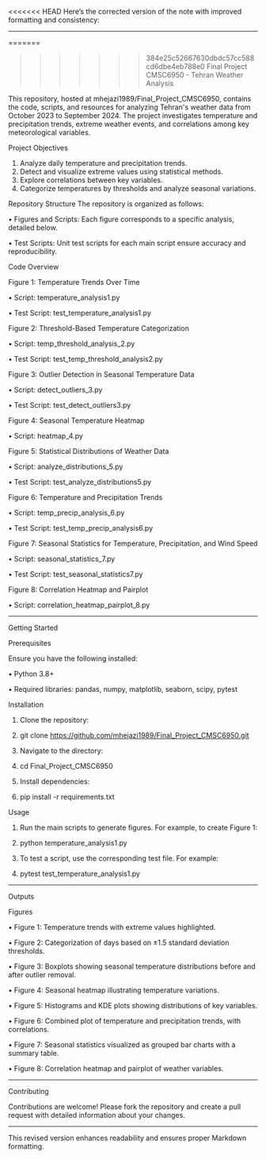 <<<<<<< HEAD
Here’s the corrected version of the note with improved formatting and consistency:
________________________________________
=======

>>>>>>> 384e25c52667630dbdc57cc588cd6dbe4eb788e0
Final Project CMSC6950 - Tehran Weather Analysis

This repository, hosted at mhejazi1989/Final_Project_CMSC6950, contains the code, scripts, and resources for analyzing Tehran's weather data from October 2023 to September 2024. The project investigates temperature and precipitation trends, extreme weather events, and correlations among key meteorological variables.

Project Objectives

1.	Analyze daily temperature and precipitation trends.
2.	Detect and visualize extreme values using statistical methods.
3.	Explore correlations between key variables.
4.	Categorize temperatures by thresholds and analyze seasonal variations.
   
Repository Structure
The repository is organized as follows:

•	Figures and Scripts: Each figure corresponds to a specific analysis, detailed below.

•	Test Scripts: Unit test scripts for each main script ensure accuracy and reproducibility.

Code Overview

Figure 1: Temperature Trends Over Time

•	Script: temperature_analysis1.py

•	Test Script: test_temperature_analysis1.py

Figure 2: Threshold-Based Temperature Categorization

•	Script: temp_threshold_analysis_2.py

•	Test Script: test_temp_threshold_analysis2.py

Figure 3: Outlier Detection in Seasonal Temperature Data

•	Script: detect_outliers_3.py

•	Test Script: test_detect_outliers3.py

Figure 4: Seasonal Temperature Heatmap

•	Script: heatmap_4.py

Figure 5: Statistical Distributions of Weather Data

•	Script: analyze_distributions_5.py

•	Test Script: test_analyze_distributions5.py

Figure 6: Temperature and Precipitation Trends

•	Script: temp_precip_analysis_6.py

•	Test Script: test_temp_precip_analysis6.py

Figure 7: Seasonal Statistics for Temperature, Precipitation, and Wind Speed

•	Script: seasonal_statistics_7.py

•	Test Script: test_seasonal_statistics7.py

Figure 8: Correlation Heatmap and Pairplot

•	Script: correlation_heatmap_pairplot_8.py

________________________________________
Getting Started

Prerequisites

Ensure you have the following installed:

•	Python 3.8+

•	Required libraries: pandas, numpy, matplotlib, seaborn, scipy, pytest

Installation

1.	Clone the repository: 

2.	git clone https://github.com/mhejazi1989/Final_Project_CMSC6950.git

3.	Navigate to the directory: 

4.	cd Final_Project_CMSC6950

5.	Install dependencies: 

6.	pip install -r requirements.txt

Usage

1.	Run the main scripts to generate figures. For example, to create Figure 1: 

2.	python temperature_analysis1.py

3.	To test a script, use the corresponding test file. For example: 

4.	pytest test_temperature_analysis1.py

________________________________________

Outputs

Figures

•	Figure 1: Temperature trends with extreme values highlighted.

•	Figure 2: Categorization of days based on ±1.5 standard deviation thresholds.

•	Figure 3: Boxplots showing seasonal temperature distributions before and after outlier removal.

•	Figure 4: Seasonal heatmap illustrating temperature variations.

•	Figure 5: Histograms and KDE plots showing distributions of key variables.

•	Figure 6: Combined plot of temperature and precipitation trends, with correlations.

•	Figure 7: Seasonal statistics visualized as grouped bar charts with a summary table.

•	Figure 8: Correlation heatmap and pairplot of weather variables.

________________________________________

Contributing

Contributions are welcome! Please fork the repository and create a pull request with detailed information about your changes.
________________________________________
This revised version enhances readability and ensures proper Markdown formatting.



